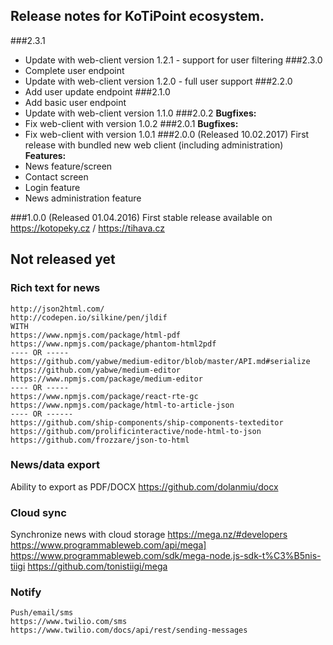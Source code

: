 ## Release notes for KoTiPoint ecosystem.
###2.3.1
* Update with web-client version 1.2.1 - support for user filtering
###2.3.0
* Complete user endpoint
* Update with web-client version 1.2.0 - full user support
###2.2.0
* Add user update endpoint
###2.1.0
* Add basic user endpoint
* Update with web-client version 1.1.0
###2.0.2
**Bugfixes:**
* Fix web-client with version 1.0.2
###2.0.1
**Bugfixes:**
* Fix web-client with version 1.0.1
###2.0.0 (Released 10.02.2017)
First release with bundled new web client (including administration)<br/>
**Features:** 
* News feature/screen
* Contact screen
* Login feature
* News administration feature
    

###1.0.0 (Released 01.04.2016)
First stable release available on https://kotopeky.cz / https://tihava.cz

## Not released yet
### Rich text for news

    http://json2html.com/  
    http://codepen.io/silkine/pen/jldif
    WITH
    https://www.npmjs.com/package/html-pdf
    https://www.npmjs.com/package/phantom-html2pdf
    ---- OR -----
    https://github.com/yabwe/medium-editor/blob/master/API.md#serialize
    https://github.com/yabwe/medium-editor
    https://www.npmjs.com/package/medium-editor
    ---- OR -----
    https://www.npmjs.com/package/react-rte-gc
    https://www.npmjs.com/package/html-to-article-json
    ---- OR ------
    https://github.com/ship-components/ship-components-texteditor
    https://github.com/prolificinteractive/node-html-to-json
    https://github.com/frozzare/json-to-html
### News/data export
Ability to export as PDF/DOCX https://github.com/dolanmiu/docx

### Cloud sync
Synchronize news with cloud storage 
    https://mega.nz/#developers
    https://www.programmableweb.com/api/mega]
    https://www.programmableweb.com/sdk/mega-node.js-sdk-t%C3%B5nis-tiigi
    https://github.com/tonistiigi/mega  

### Notify
    Push/email/sms
    https://www.twilio.com/sms
    https://www.twilio.com/docs/api/rest/sending-messages
    